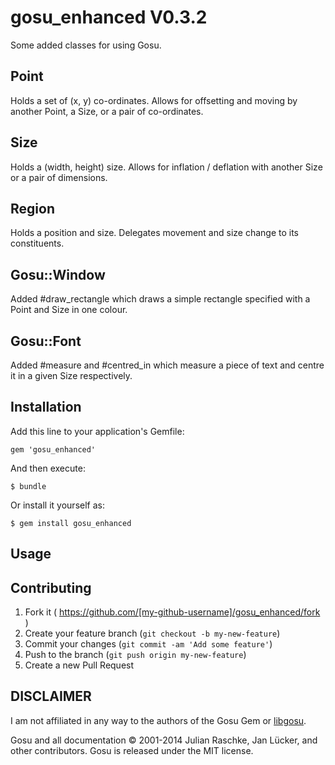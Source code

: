 # gosu_enhanced V0.3.2

Some added classes for using Gosu.

## Point

Holds a set of (x, y) co-ordinates. Allows for offsetting and moving by another
Point, a Size, or a pair of co-ordinates.

## Size

Holds a (width, height) size. Allows for inflation / deflation with another
Size or a pair of dimensions.

## Region

Holds a position and size. Delegates movement and size change to its
constituents.

## Gosu::Window

Added #draw_rectangle which draws a simple rectangle specified with a Point
and Size in one colour.

## Gosu::Font

Added #measure and #centred_in which measure a piece of text and centre it in
a given Size respectively.

## Installation

Add this line to your application's Gemfile:

    gem 'gosu_enhanced'

And then execute:

    $ bundle

Or install it yourself as:

    $ gem install gosu_enhanced

## Usage



## Contributing

1. Fork it ( https://github.com/[my-github-username]/gosu_enhanced/fork )
2. Create your feature branch (`git checkout -b my-new-feature`)
3. Commit your changes (`git commit -am 'Add some feature'`)
4. Push to the branch (`git push origin my-new-feature`)
5. Create a new Pull Request

## DISCLAIMER

I am not affiliated in any way to the authors of the Gosu Gem or
[libgosu](libgosu.org).

Gosu and all documentation © 2001-2014 Julian Raschke, Jan Lücker, and
other contributors. Gosu is released under the MIT license.
